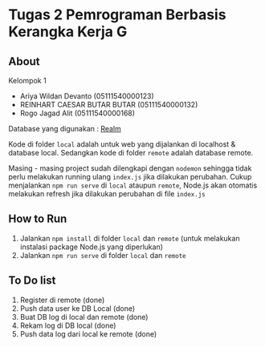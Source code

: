 # Tugas 2 Pemrograman Berbasis Kerangka Kerja G

## About

Kelompok 1
* Ariya Wildan Devanto (05111540000123)
* REINHART CAESAR BUTAR BUTAR  (05111540000132)
* Rogo Jagad Alit (05111540000168)

Database yang digunakan : [Realm](https://realm.io/ "Realm.io")

Kode di folder `local` adalah untuk web yang dijalankan di localhost & database local. Sedangkan kode di folder `remote` adalah database remote.

Masing - masing project sudah dilengkapi dengan `nodemon` sehingga tidak perlu melakukan running ulang `index.js` jika dilakukan perubahan. Cukup menjalankan `npm run serve` di `local` ataupun `remote`, Node.js akan otomatis melakukan refresh jika dilakukan perubahan di file `index.js`

## How to Run
1. Jalankan `npm install` di folder `local` dan `remote` (untuk melakukan instalasi package Node.js yang diperlukan)
2. Jalankan `npm run serve` di folder `local` dan `remote`

## To Do list
1. Register di remote (done)
2. Push data user ke DB Local (done)
3. Buat DB log di local dan remote (done)
4. Rekam log di DB local (done)
5. Push data log dari local ke remote (done)